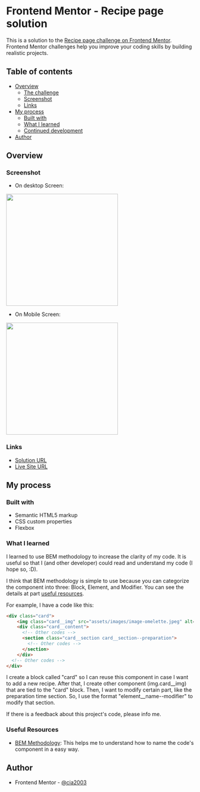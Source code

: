 # Frontend Mentor - Recipe page solution

This is a solution to the [Recipe page challenge on Frontend Mentor](https://www.frontendmentor.io/challenges/recipe-page-KiTsR8QQKm). Frontend Mentor challenges help you improve your coding skills by building realistic projects. 

## Table of contents

- [Overview](#overview)
  - [The challenge](#the-challenge)
  - [Screenshot](#screenshot)
  - [Links](#links)
- [My process](#my-process)
  - [Built with](#built-with)
  - [What I learned](#what-i-learned)
  - [Continued development](#continued-development)
- [Author](#author)

## Overview

### Screenshot

- On desktop Screen:
<img src="/screenshots/desktop-device.png" width="300px" height="auto">

- On Mobile Screen:
<img src="/screenshots/mobile-device.png" width="300px" height="auto">


### Links

- [Solution URL](https://github.com/cia2003)
- [Live Site URL](https://cia2003.github.io/fm-recipe-page/)

## My process

### Built with

- Semantic HTML5 markup
- CSS custom properties
- Flexbox

### What I learned

I learned to use BEM methodology to increase the clarity of my code. It is useful so that I (and other developer) could read and understand my code (I hope so, :D).

I think that BEM methodology is simple to use because you can categorize the component into three: Block, Element, and Modifier. You can see the details at part [useful resources](#useful-resources).

For example, I have a code like this:

```html
<div class="card">
    <img class="card__img" src="assets/images/image-omelette.jpeg" alt="omelette_img" width="100%">
    <div class="card__content">
      <!-- Other codes -->
      <section class="card__section card__section--preparation">
        <!-- Other codes -->
      </section>
    </div>
  <!-- Other codes -->
</div>
```

I create a block called "card" so I can reuse this component in case I want to add a new recipe. After that, I create other component (img.card__img) that are tied to the "card" block. Then, I want to modify certain part, like the preparation time section. So, I use the format "element__name--modifier" to modify that section.

If there is a feedback about this project's code, please info me.

### Useful Resources

- [BEM Methodology](https://en.bem.info/methodology/quick-start/#block): This helps me to understand how to name the code's component in a easy way.


## Author

- Frontend Mentor - [@cia2003](https://www.frontendmentor.io/profile/cia2003)
